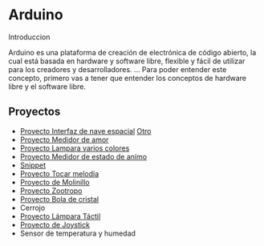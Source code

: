 # Arduino

Introduccion

Arduino es una plataforma de creación de electrónica de código abierto, la cual está basada en hardware y software libre, flexible y fácil de utilizar para los creadores y desarrolladores. ... Para poder entender este concepto, primero vas a tener que entender los conceptos de hardware libre y el software libre.

## Proyectos


* [Proyecto Interfaz de nave espacial](https://github.com/VitasB/Arduino/blob/main/Interfaz%20de%20nave.md) [Otro](https://github.com/VitasB/Arduino/blob/main/Interfaz.md)
* [Proyecto Medidor de amor](https://github.com/VitasB/Arduino/blob/main/MEDIDOR%20DE%20AMO.md)
* [Proyecto Lampara varios colores](https://github.com/VitasB/Arduino/blob/main/Lampara%20varios%20colores.md)
* [Proyecto Medidor de estado de anímo](https://github.com/VitasB/Arduino/blob/main/Medidor%20de%20estado%20de%20an%C3%ADmo.md)
* [Snippet](https://github.com/VitasB/Arduino/blob/main/Snippet)
* [Proyecto Tocar melodia](https://github.com/VitasB/Arduino/blob/main/Tocarmelodia.md)
* [Proyecto de Molinillo](https://github.com/VitasB/Arduino/blob/main/MOLINILLO.MD#molinillo)
* [Proyecto Zootropo](https://github.com/VitasB/Arduino/blob/main/Zo%C3%B3tropo.MD)
* [Proyecto Bola de cristal](https://github.com/VitasB/Arduino/blob/main/Bola%20de%20Cristal.md)
* Cerrojo
* [Proyecto Lámpara Táctil](https://github.com/VitasB/Arduino/blob/main/L%C3%A1mpara%20T%C3%A1ctil.md)
* [Proyecto de Joystick](https://github.com/VitasB/Arduino/blob/main/Joystick.md)
* Sensor de temperatura y humedad
